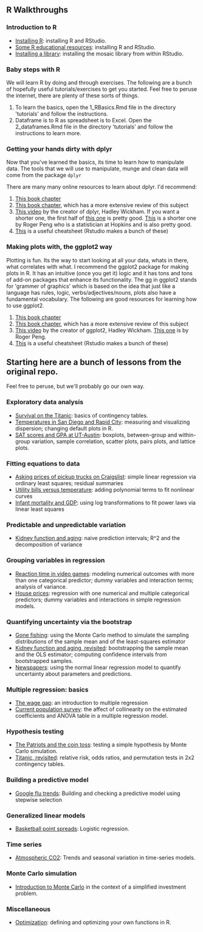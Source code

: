 ## R Walkthroughs

### Introduction to R
- [Installing R](basics/installing_R.html): installing R and RStudio.  
- [Some R educational resources](basics/resources.html): installing R and RStudio.
- [Installing a library](basics/installing_library.html): installing the mosaic library from within RStudio.  

### Baby steps with R
We will learn R by doing and through exercises. The following are a bunch of hopefully useful tutorials/exercises to get you started. Feel free to peruse the internet, there are plenty of these sorts of things.

1. To learn the basics, open the 1_RBasics.Rmd file in the directory 'tutorials' and follow the instructions. 
2. Dataframe is to R as spreadsheet is to Excel. Open the 2_dataframes.Rmd file in the directory 'tutorials' and follow the instructions to learn more. 

### Getting your hands dirty with dplyr
Now that you've learned the basics, its time to learn how to manipulate data. The tools that we will use to manipulate, munge and clean data will come from the package `dplyr`

There are many many online resources to learn about dplyr. I'd recommend:

1. [This book chapter](https://ismayc.github.io/moderndiver-book/5-wrangling.html)
2. [This book chapter](http://r4ds.had.co.nz/transform.html), which has a more extensive review of this subject
3. [This video](https://www.youtube.com/watch?v=8SGif63VW6E) by the creator of dplyr, Hadley Wickham. If you want a shorter one, the first half of [this one](https://www.youtube.com/watch?v=40tyOFMZUSM&t=37s) is pretty good. [This](https://www.youtube.com/watch?v=aywFompr1F4) is a shorter one by Roger Peng who is a statistician at Hopkins and is also pretty good. 
4. [This](https://www.rstudio.com/wp-content/uploads/2015/02/data-wrangling-cheatsheet.pdf) is a useful cheatsheet (Rstudio makes a bunch of these)

### Making plots with, the ggplot2 way
Plotting is fun. Its the way to start looking at all your data, whats in there, what correlates with what. I recommend the ggplot2 package for making plots in R. It has an intuitive (once you get it) logic and it has tons and tons of add-on packages that enhance its functionality. The gg in ggplot2 stands for 'grammer of graphics' which is based on the idea that just like a language has rules, logic, verbs/adjectives/nouns, plots also have a fundamental vocabulary. The following are good resources for learning how to use ggplot2.

1. [This book chapter](https://ismayc.github.io/moderndiver-book/3-viz.html#grammarofgraphics)
2. [This book chapter](http://r4ds.had.co.nz/data-visualisation.html), which has a more extensive review of this subject
3. [This video](https://www.youtube.com/watch?v=TaxJwC_MP9Q&t=4s) by the creator of ggplot2, Hadley Wickham. [This one](https://www.youtube.com/watch?v=n8kYa9vu1l8) is by Roger Peng.
4. [This](https://www.rstudio.com/wp-content/uploads/2015/03/ggplot2-cheatsheet.pdf) is a useful cheatsheet (Rstudio makes a bunch of these)

## Starting here are a bunch of lessons from the original repo. 
Feel free to peruse, but we'll probably go our own way.

### Exploratory data analysis
- [Survival on the Titanic](titanic/titanic.md): basics of contingency tables.  
- [Temperatures in San Diego and Rapid City](citytemps/citytemps.md): measuring and visualizing dispersion; changing default plots in R.
- [SAT scores and GPA at UT-Austin](sat/sat.md): boxplots, between-group and within-group variation, sample correlation, scatter plots, pairs plots, and lattice plots.    

### Fitting equations to data
- [Asking prices of pickup trucks on Craigslist](pickup/pickup.md): simple linear regression via ordinary least squares; residual summaries   
- [Utility bills versus temperature](utilities/utilities.md): adding polynomial terms to fit nonlinear curves  
- [Infant mortality and GDP](infmort/infmort.md): using log transformations to fit power laws via linear least squares      

### Predictable and unpredictable variation  
- [Kidney function and aging](creatinine/creatinine.md): naive prediction intervals; R^2 and the decomposition of variance     

### Grouping variables in regression    
- [Reaction time in video games](rxntime/rxntime.md): modeling numerical outcomes with more than one categorical predictor; dummy variables and interaction terms; analysis of variance.  
- [House prices](house/house.md): regression with one numerical and multiple categorical predictors; dummy variables and interactions in simple regression models.  


### Quantifying uncertainty via the bootstrap 
- [Gone fishing](gonefishing/gonefishing.md): using the Monte Carlo method to simulate the sampling distributions of the sample mean and of the least-squares estimator  
- [Kidney function and aging, revisited](creatinine/creatinine_bootstrap.md): bootstrapping the sample mean and the OLS estimator; computing confidence intervals from bootstrapped samples.  
- [Newspapers](newspapers/newspapers.md): using the normal linear regression model to quantify uncertainty about parameters and predictions.    

### Multiple regression: basics  
- [The wage gap](salary/salary.md): an introduction to multiple regression  
- [Current population survey](cps/cps.md): the affect of collinearity on the estimated coefficients and ANOVA table in a multiple regression model.  

### Hypothesis testing
- [The Patriots and the coin toss](hyptest/hyptest.md): testing a simple hypothesis by Monte Carlo simulation.  
- [Titanic, revisited](titanic/titanic_permtest.md): relative risk, odds ratios, and permutation tests in 2x2 contingency tables.  


### Building a predictive model 
- [Google flu trends](flu/flu.md): Building and checking a predictive model using stepwise selection  


### Generalized linear models  
- [Basketball point spreads](bballbets/bballbets.md): Logistic regression.  

### Time series  
- [Atmospheric CO2](maunaloa/maunaloa.md): Trends and seasonal variation in time-series models.  


### Monte Carlo simulation  
- [Introduction to Monte Carlo](montecarlo/montecarlo_intro.md) in the context of a simplified investment problem.  


### Miscellaneous  
- [Optimization](optimize/optimize.md): defining and optimizing your own functions in R.  